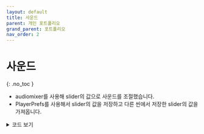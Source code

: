 ```yaml
---
layout: default
title: 사운드
parent: 개인 포트폴리오
grand_parent: 포트폴리오
nav_order: 2
---
```


# 사운드  
{: .no_toc }

- audiomixer를 사용해 slider의 값으로 사운드를 조절했습니다.  
- PlayerPrefs를 사용해서 slider의 값을 저장하고 다른 씬에서 저장한 slider의 값을 가져옵니다.

<details>
<summary>코드 보기</summary>
<div markdown="1">

```c#
public void SetBgmVolume()
{
    audioMixer.SetFloat("BGM", Mathf.Log10(BgmSlider.value) * 20);
}

public void SetSfxVolume()
{
    audioMixer.SetFloat("SFX", Mathf.Log10(SfxSlider.value) * 20);
}

public void CloseWindow()
{
    PlayerPrefs.SetFloat("BgmVolume", BgmSlider.value);
    BgmSlider.value = PlayerPrefs.GetFloat("BgmVolume");
    PlayerPrefs.SetFloat("SfxVolume", SfxSlider.value);
    SfxSlider.value = PlayerPrefs.GetFloat("SfxVolume");
}
```

````c#
public class SoundManager : MonoBehaviour
{
    void Start()
    {
        soundOption.BgmSlider.value = PlayerPrefs.GetFloat("BgmVolume");
        soundOption.SfxSlider.value = PlayerPrefs.GetFloat("SfxVolume");
        BGM.Play();
    }
}
````

</div>
</details>